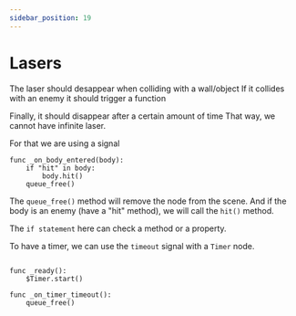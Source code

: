 ```yaml
---
sidebar_position: 19
---
```


# Lasers

The laser should desappear when colliding with a wall/object
If it collides with an enemy it should trigger a function

Finally, it should disappear after a certain amount of time
That way, we cannot have infinite laser.

For that we are using a signal

```gdscript
func _on_body_entered(body):
	if "hit" in body:
		body.hit()
	queue_free()
```

The `queue_free()` method will remove the node from the scene.
And if the body is an enemy (have a "hit" method), we will call the `hit()` method.

The `if statement` here can check a method or a property.

To have a timer, we can use the `timeout` signal with a `Timer` node.

```gdscript

func _ready():
	$Timer.start()

func _on_timer_timeout():
	queue_free()
```
